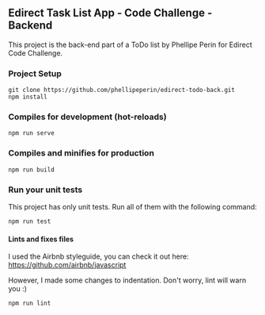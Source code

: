 ## Edirect Task List App - Code Challenge - Backend
This project is the back-end part of a ToDo list by Phellipe Perin for Edirect Code Challenge.

### Project Setup
```
git clone https://github.com/phellipeperin/edirect-todo-back.git
npm install
```

### Compiles for development (hot-reloads)
```
npm run serve
```

### Compiles and minifies for production
```
npm run build
```

### Run your unit tests
This project has only unit tests. Run all of them with the following command:
```
npm run test
```

#### Lints and fixes files
I used the Airbnb styleguide, you can check it out here: https://github.com/airbnb/javascript

However, I made some changes to indentation. Don't worry, lint will warn you :)
```
npm run lint
```
